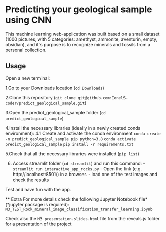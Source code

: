 # Predicting your geological sample using CNN
This machine learning web-application was built based on a small dataset (1000 pictures, 
with 5 categories: amethyst, ammonite, aventurin, empty, obsidian), and it's purpose is to recognize minerals and fossils from a personal collection.


## Usage

Open a new terminal:

1.Go to your Downloads location (`cd Downloads`)

2.Clone this repository (`git_clone git@github.com:IonelS-coder/predict_geological_sample.git`)

3.Open the predict_geological_sample folder (`cd predict_geological_sample`)

4.Install the necessary libraries (ideally in a newly created conda environment):
4.1 Create and activate the conda environment
 `conda create -n predict_geological_sample pip python=3.8`
 `conda activate predict_geological_sample`
 `pip install -r requirements.txt`

5.Check that all the necessary libraries were installed (`pip list`)

6. Access streamlit folder (`cd streamlit`) and run this command:
        - `streamlit run interactive_app_rocks.py`
        - Open the link (e.g. http://localhost:8501/) in a browser.
        - load one of the test images and check the results
        
Test and have fun with the app.

** Extra
For more details check the following Jupyter Notebook file* (*jupyter package is required): `M3_TEST_Rock_mineral_image_classification_transfer_learning.ipynb` 

Check also the `M3_presentation.slides.html` file from the reveals.js folder for a presentation of the project

